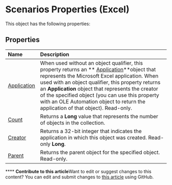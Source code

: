 
# Scenarios Properties (Excel)
This object has the following properties:

## Properties



|**Name**|**Description**|
|:-----|:-----|
| [Application](dc2257ff-19d4-db52-7d06-3f802f9dbcb3.md)|When used without an object qualifier, this property returns an  ** [Application](19b73597-5cf9-4f56-8227-b5211f657f6f.md)**object that represents the Microsoft Excel application. When used with an object qualifier, this property returns an  **Application** object that represents the creator of the specified object (you can use this property with an OLE Automation object to return the application of that object). Read-only.|
| [Count](ace9cd6e-3839-e37d-cc8a-2ddd1431fd5b.md)|Returns a  **Long** value that represents the number of objects in the collection.|
| [Creator](90485e33-0812-a678-1ec1-865271450264.md)|Returns a 32-bit integer that indicates the application in which this object was created. Read-only  **Long**.|
| [Parent](6ff3b144-3011-d137-e26a-06ef0bffba50.md)|Returns the parent object for the specified object. Read-only.|

****   **Contribute to this article**Want to edit or suggest changes to this content? You can edit and submit changes to  [this article](https://github.com/jhershey00/VBA_Excel_Test/OpenXMLCon/articles/3f6bf3eb-ec09-4c1a-8361-5844605fb696.md) using GitHub.

